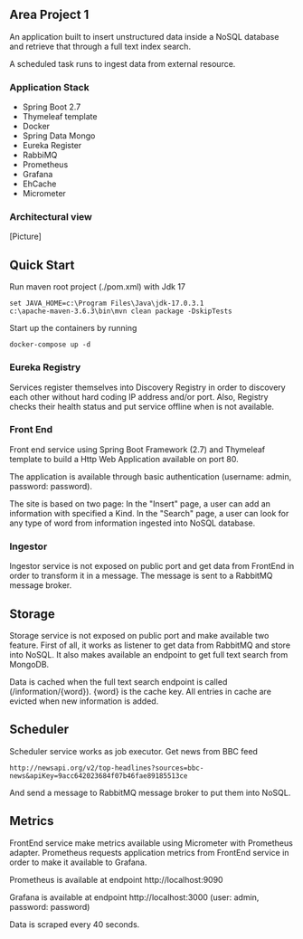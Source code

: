 ## Area Project 1

An application built to insert unstructured data inside a NoSQL database and retrieve that through a full text index search.

A scheduled task runs to ingest data from external resource.

### Application Stack

- Spring Boot 2.7
- Thymeleaf template
- Docker
- Spring Data Mongo
- Eureka Register
- RabbiMQ
- Prometheus
- Grafana
- EhCache
- Micrometer

### Architectural view

[Picture]

## Quick Start
Run maven root project (./pom.xml) with Jdk 17
```
set JAVA_HOME=c:\Program Files\Java\jdk-17.0.3.1
c:\apache-maven-3.6.3\bin\mvn clean package -DskipTests
```
Start up the containers by running
```
docker-compose up -d
```

### Eureka Registry
Services register themselves into Discovery Registry in order to discovery each other without hard coding IP address and/or port.
Also, Registry checks their health status and put service offline when is not available.

### Front End
Front end service using Spring Boot Framework (2.7) and Thymeleaf template to build a Http Web Application available on port 80. 

The application is available through basic authentication (username: admin, password: password). 

The site is based on two page: In the "Insert" page, a user can add an information with specified a Kind.
In the "Search" page, a user can look for any type of word from information ingested into NoSQL database.

### Ingestor
Ingestor service is not exposed on public port and get data from FrontEnd in order to transform it in a message.
The message is sent to a RabbitMQ message broker.

## Storage
Storage service is not exposed on public port and make available two feature.
First of all, it works as listener to get data from RabbitMQ and store into NoSQL.
It also makes available an endpoint to get full text search from MongoDB.

Data is cached when the full text search endpoint is called (/information/{word}).
{word} is the cache key.
All entries in cache are evicted when new information is added.  

## Scheduler   
Scheduler service works as job executor. Get news from BBC feed
```
http://newsapi.org/v2/top-headlines?sources=bbc-news&apiKey=9acc642023684f07b46fae89185513ce
```
And send a message to RabbitMQ message broker to put them into NoSQL.

## Metrics 

FrontEnd service make metrics available using Micrometer with Prometheus adapter.
Prometheus requests application metrics from FrontEnd service in order to make it available to Grafana.

Prometheus is available at endpoint http://localhost:9090

Grafana is available at endpoint http://localhost:3000 (user: admin, password: password)

Data is scraped every 40 seconds.